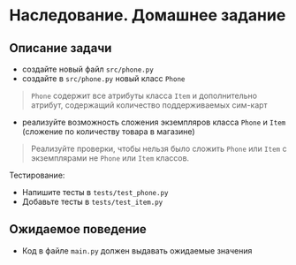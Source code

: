 # Наследование. Домашнее задание

## Описание задачи

- создайте новый файл `src/phone.py`
- создайте в `src/phone.py` новый класс `Phone`
> `Phone` содержит все атрибуты класса `Item` и дополнительно атрибут,
содержащий количество поддерживаемых сим-карт
- реализуйте возможность сложения экземпляров класса `Phone` и `Item`
(сложение по количеству товара в магазине)
> Реализуйте проверки, чтобы нельзя было сложить `Phone` или `Item` 
с экземплярами не `Phone` или `Item` классов.

Тестирование:
- Напишите тесты в `tests/test_phone.py`
- Добавьте тесты в `tests/test_item.py`

## Ожидаемое поведение
- Код в файле `main.py` должен выдавать ожидаемые значения

